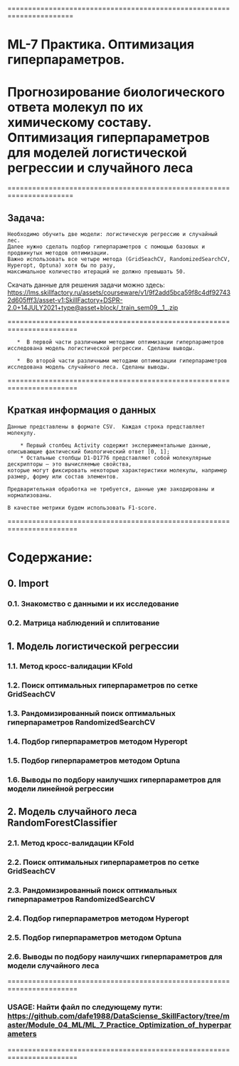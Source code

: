 ======================================================================
# ML-7 Практика. Оптимизация гиперпараметров.
# Прогнозирование биологического ответа молекул по их химическому составу. Оптимизация гиперпараметров для моделей логистической регрессии и случайного леса

======================================================================
## Задача:
	Необходимо обучить две модели: логистическую регрессию и случайный лес. 
	Далее нужно сделать подбор гиперпараметров с помощью базовых и продвинутых методов оптимизации. 
	Важно использовать все четыре метода (GridSeachCV, RandomizedSearchCV, Hyperopt, Optuna) хотя бы по разу, 
	максимальное количество итераций не должно превышать 50.

Скачать данные для решения задачи можно здесь: 
https://lms.skillfactory.ru/assets/courseware/v1/9f2add5bca59f8c4df927432d605fff3/asset-v1:SkillFactory+DSPR-2.0+14JULY2021+type@asset+block/_train_sem09__1_.zip
    
=======================================================================  

       *  В первой части различными методами оптимизации гиперпараметров исследована модель логистической регрессии. Сделаны выводы.
       
       *  Во второй части различными методами оптимизации гиперпараметров исследована модель случайного леса. Сделаны выводы.

=======================================================================  

## Краткая информация о данных

	Данные представлены в формате CSV.  Каждая строка представляет молекулу. 

    	* Первый столбец Activity содержит экспериментальные данные, описывающие фактический биологический ответ [0, 1]; 
    	* Остальные столбцы D1-D1776 представляют собой молекулярные дескрипторы — это вычисляемые свойства, 
	которые могут фиксировать некоторые характеристики молекулы, например размер, форму или состав элементов.

	Предварительная обработка не требуется, данные уже закодированы и нормализованы.

	В качестве метрики будем использовать F1-score.

=======================================================================
# Содержание:


## 0. Import
### 0.1. Знакомство с данными и их исследование
### 0.2. Матрица наблюдений и сплитование

## 1. Модель логистической регрессии
### 1.1. Метод кросс-валидации KFold
### 1.2. Поиск оптимальных гиперпараметров по сетке GridSeachCV
### 1.3. Рандомизированный поиск оптимальных гиперпараметров RandomizedSearchCV
### 1.4. Подбор гиперпараметров методом Hyperopt
### 1.5. Подбор гиперпараметров методом Optuna
### 1.6. Выводы по подбору наилучших гиперпараметров для модели линейной регрессии

## 2. Модель случайного леса RandomForestClassifier
### 2.1. Метод кросс-валидации KFold
### 2.2. Поиск оптимальных гиперпараметров по сетке GridSeachCV
### 2.3. Рандомизированный поиск оптимальных гиперпараметров RandomizedSearchCV
### 2.4. Подбор гиперпараметров методом Hyperopt
### 2.5. Подбор гиперпараметров методом Optuna
### 2.6. Выводы по подбору наилучших гиперпараметров для модели случайного леса

=======================================================================
### USAGE: Найти файл по следующему пути: https://github.com/dafe1988/DataSciense_SkillFactory/tree/master/Module_04_ML/ML_7_Practice_Optimization_of_hyperparameters

=======================================================================
